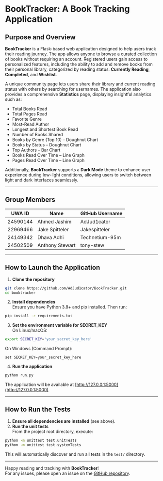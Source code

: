 # BookTracker: A Book Tracking Application

## Purpose and Overview

**BookTracker** is a Flask-based web application designed to help users track their reading journey. The app allows anyone to browse a curated collection of books without requiring an account. Registered users gain access to personalized features, including the ability to add and remove books from their personal library, categorized by reading status: **Currently Reading**, **Completed**, and **Wishlist**.

A unique community page lets users share their library and current reading status with others by searching for usernames. The application also provides a comprehensive **Statistics** page, displaying insightful analytics such as:

- Total Books Read  
- Total Pages Read  
- Favorite Genre  
- Most-Read Author  
- Longest and Shortest Book Read  
- Number of Books Shared  
- Books by Genre (Top 10) – Doughnut Chart  
- Books by Status – Doughnut Chart  
- Top Authors – Bar Chart  
- Books Read Over Time – Line Graph  
- Pages Read Over Time – Line Graph  

Additionally, **BookTracker** supports a **Dark Mode** theme to enhance user experience during low-light conditions, allowing users to switch between light and dark interfaces seamlessly.

---

## Group Members

| UWA ID   | Name            | GitHub Username |
|----------|-----------------|-----------------|
| 24590144 | Ahmed Jashim    | AdJud1cator     |
| 22969466 | Jake Spitteler  | Jakespitteler   |
| 24149342 | Dhava Adhi      | Technetium-95m  |
| 24502509 | Anthony Stewart | tony-stew       |

---

## How to Launch the Application

1. **Clone the repository**  
``` bash
git clone https://github.com/AdJud1cator/BookTracker.git
cd booktracker
```

2. **Install dependencies**  
Ensure you have Python 3.8+ and pip installed. Then run:
``` bash
pip install -r requirements.txt
```

3. **Set the environment variable for SECRET_KEY**  
On Linux/macOS:  
``` bash
export SECRET_KEY='your_secret_key_here'
```
On Windows (Command Prompt):  
``` shell
set SECRET_KEY=your_secret_key_here
```

4. **Run the application**  
``` bash
python run.py
```
The application will be available at [http://127.0.0.1:5000](http://127.0.0.1:5000).

---

## How to Run the Tests

1. **Ensure all dependencies are installed** (see above).  
2. **Run the unit tests**  
From the project root directory, execute:  
``` bash
python -m unittest test.unitTests
python -m unittest test.systemTests
```
This will automatically discover and run all tests in the `test/` directory.

---

Happy reading and tracking with **BookTracker**!  
For any issues, please open an issue on the [GitHub repository](https://github.com/AdJud1cator/BookTracker/issues).